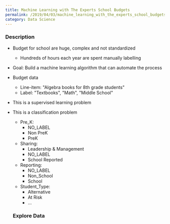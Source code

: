 ```yaml
---
title: Machine Learning with The Experts School Budgets
permalink: /2019/04/03/machine_learning_with_the_experts_school_budgets
category: Data Science
---
```

### Description
* Budget for school are huge, complex and not standardized
  * Hundreds of hours each year are spent manually labelling
* Goal: Build a machine learning algorithm that can automate the process
* Budget data
  * Line-item: "Algebra books for 8th grade students"
  * Label: "Textbooks", "Math", "Middle School"
* This is a supervised learning problem
* This is a classification problem
  * Pre_K:
    * NO_LABEL
    * Non PreK
    * PreK
  * Sharing:
    * Leadership & Management
    * NO_LABEL
    * School Reported
  * Reporting:
    * NO_LABEL
    * Non_School
    * School
  * Student_Type:
    * Alternative
    * At Risk
    * ...

    
  ### Explore Data
  
